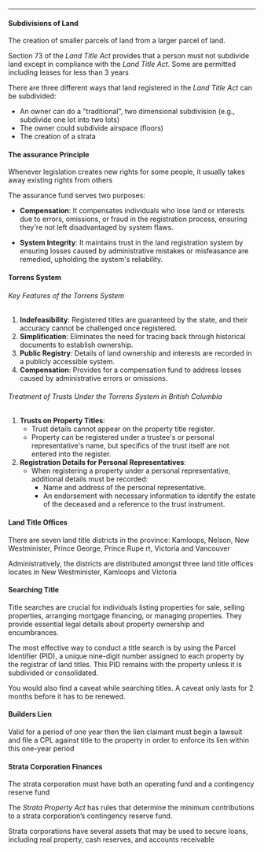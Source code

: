 ***
#### Subdivisions of Land
The creation of smaller parcels of land from a larger parcel of land.

Section 73 of the *Land Title Act* provides that a person must not subdivide land except in compliance with the *Land Title Act*.
Some are permitted including leases for less than 3 years

There are three different ways that land registered in the *Land Title Act* can be subdivided:
* An owner can do a "traditional", two dimensional subdivision (e.g., subdivide one lot into two lots)
* The owner could subdivide airspace (floors)
* The creation of a strata

#### The assurance Principle
Whenever legislation creates new rights for some people, it usually takes away existing rights from others

The assurance fund serves two purposes:
* **Compensation**: It compensates individuals who lose land or interests due to errors, omissions, or fraud in the registration process, ensuring they're not left disadvantaged by system flaws.
- **System Integrity**: It maintains trust in the land registration system by ensuring losses caused by administrative mistakes or misfeasance are remedied, upholding the system's reliability.

#### Torrens System
###### Key Features of the Torrens System
1. **Indefeasibility**: Registered titles are guaranteed by the state, and their accuracy cannot be challenged once registered.
2. **Simplification**: Eliminates the need for tracing back through historical documents to establish ownership.
3. **Public Registry**: Details of land ownership and interests are recorded in a publicly accessible system.
4. **Compensation**: Provides for a compensation fund to address losses caused by administrative errors or omissions.

###### Treatment of Trusts Under the Torrens System in British Columbia
1. **Trusts on Property Titles**:
    - Trust details cannot appear on the property title register.
    - Property can be registered under a trustee's or personal representative's name, but specifics of the trust itself are not entered into the register.
2. **Registration Details for Personal Representatives**:
    - When registering a property under a personal representative, additional details must be recorded:
        - Name and address of the personal representative.
        - An endorsement with necessary information to identify the estate of the deceased and a reference to the trust instrument.
#### Land Title Offices
There are seven land title districts in the province: Kamloops, Nelson, New Westminister, Prince George, Prince Rupe rt, Victoria and Vancouver

Administratively, the districts are distributed amongst three land title offices locates in New Westminister, Kamloops and Victoria

#### Searching Title
Title searches are crucial for individuals listing properties for sale, selling properties, arranging mortgage financing, or managing properties. They provide essential legal details about property ownership and encumbrances.

The most effective way to conduct a title search is by using the Parcel Identifier (PID), a unique nine-digit number assigned to each property by the registrar of land titles. This PID remains with the property unless it is subdivided or consolidated. 

You would also find a caveat while searching titles. A caveat only lasts for 2 months before it has to be renewed.

#### Builders Lien
Valid for a period of one year then the lien claimant must begin a lawsuit and file a CPL against title to the property in order to enforce its lien within this one-year period

#### Strata Corporation Finances
The strata corporation must have both an operating fund and a contingency reserve fund

The _Strata Property Act_ has rules that determine the minimum contributions to a strata corporation’s contingency reserve fund.

Strata corporations have several assets that may be used to secure loans, including real property, cash reserves, and accounts receivable